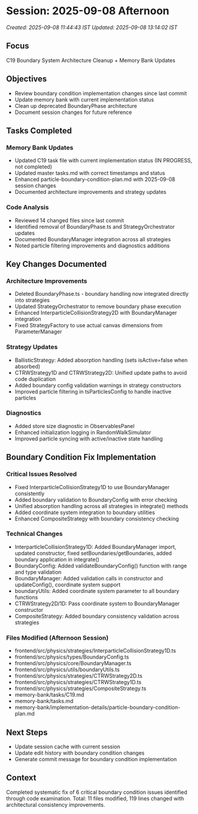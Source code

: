 # Session: 2025-09-08 Afternoon
*Created: 2025-09-08 11:44:43 IST*
*Updated: 2025-09-08 13:14:02 IST*

## Focus
C19 Boundary System Architecture Cleanup + Memory Bank Updates

## Objectives
- Review boundary condition implementation changes since last commit
- Update memory bank with current implementation status
- Clean up deprecated BoundaryPhase architecture
- Document session changes for future reference

## Tasks Completed

### Memory Bank Updates
- Updated C19 task file with current implementation status (IN PROGRESS, not completed)
- Updated master tasks.md with correct timestamps and status
- Enhanced particle-boundary-condition-plan.md with 2025-09-08 session changes
- Documented architecture improvements and strategy updates

### Code Analysis
- Reviewed 14 changed files since last commit
- Identified removal of BoundaryPhase.ts and StrategyOrchestrator updates
- Documented BoundaryManager integration across all strategies
- Noted particle filtering improvements and diagnostics additions

## Key Changes Documented

### Architecture Improvements
- Deleted BoundaryPhase.ts - boundary handling now integrated directly into strategies
- Updated StrategyOrchestrator to remove boundary phase execution
- Enhanced InterparticleCollisionStrategy2D with BoundaryManager integration
- Fixed StrategyFactory to use actual canvas dimensions from ParameterManager

### Strategy Updates
- BallisticStrategy: Added absorption handling (sets isActive=false when absorbed)
- CTRWStrategy1D and CTRWStrategy2D: Unified update paths to avoid code duplication
- Added boundary config validation warnings in strategy constructors
- Improved particle filtering in tsParticlesConfig to handle inactive particles

### Diagnostics
- Added store size diagnostic in ObservablesPanel
- Enhanced initialization logging in RandomWalkSimulator
- Improved particle syncing with active/inactive state handling

## Boundary Condition Fix Implementation
### Critical Issues Resolved
- Fixed InterparticleCollisionStrategy1D to use BoundaryManager consistently  
- Added boundary validation to BoundaryConfig with error checking
- Unified absorption handling across all strategies in integrate() methods
- Added coordinate system integration to boundary utilities
- Enhanced CompositeStrategy with boundary consistency checking

### Technical Changes
- InterparticleCollisionStrategy1D: Added BoundaryManager import, updated constructor, fixed setBoundaries/getBoundaries, added boundary application in integrate()
- BoundaryConfig: Added validateBoundaryConfig() function with range and type validation
- BoundaryManager: Added validation calls in constructor and updateConfig(), coordinate system support
- boundaryUtils: Added coordinate system parameter to all boundary functions
- CTRWStrategy2D/1D: Pass coordinate system to BoundaryManager constructor
- CompositeStrategy: Added boundary consistency validation across strategies

### Files Modified (Afternoon Session)
- frontend/src/physics/strategies/InterparticleCollisionStrategy1D.ts
- frontend/src/physics/types/BoundaryConfig.ts  
- frontend/src/physics/core/BoundaryManager.ts
- frontend/src/physics/utils/boundaryUtils.ts
- frontend/src/physics/strategies/CTRWStrategy2D.ts
- frontend/src/physics/strategies/CTRWStrategy1D.ts
- frontend/src/physics/strategies/CompositeStrategy.ts
- memory-bank/tasks/C19.md
- memory-bank/tasks.md
- memory-bank/implementation-details/particle-boundary-condition-plan.md

## Next Steps
- Update session cache with current session
- Update edit history with boundary condition changes
- Generate commit message for boundary condition implementation

## Context
Completed systematic fix of 6 critical boundary condition issues identified through code examination. Total: 11 files modified, 119 lines changed with architectural consistency improvements.
